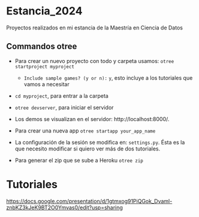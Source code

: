 # Estancia_2024
Proyectos realizados en mi estancia de la Maestría en Ciencia de Datos

## Commandos otree

* Para crear un nuevo proyecto con todo y carpeta usamos: `otree startproject myproject`
    * `Include sample games? (y or n):`  `y`, esto incluye a los tutoriales que vamos a necesitar

* `cd myproject`, para entrar a la carpeta

* `otree devserver`, para iniciar el servidor

* Los demos se visualizan en el servidor: http://localhost:8000/. 

* Para crear una nueva app `otree startapp your_app_name`

* La configuración de la sesión se modifica en: `settings.py`. Ésta es la que necesito modificar si quiero ver más de dos tutoriales.

* Para generar el zip que se sube a Heroku `otree zip`

# Tutoriales

https://docs.google.com/presentation/d/1gtmxog91PiQGok_Dvaml-znbKZ3kJeK9BT2O0Ymvas0/edit?usp=sharing
